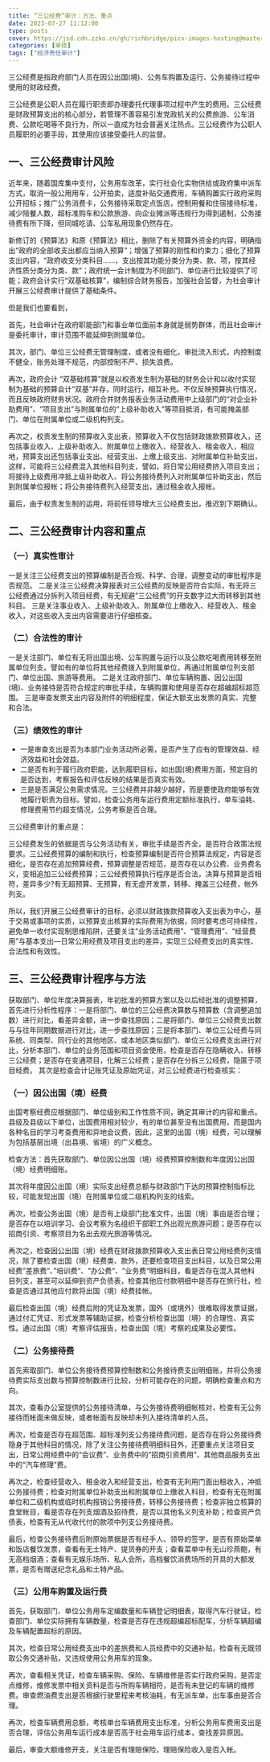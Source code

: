 ```yaml
---
title: “三公经费”审计：方法、重点
date: 2023-07-27 11:12:00
type: posts
cover: https://jsd.cdn.zzko.cn/gh/richbridge/picx-images-hosting@master/thumbnail/audit.jpg
categories: [审技]
tags: ["经济责任审计"]
---
```


三公经费是指政府部门人员在因公出国(境)、公务车购置及运行、公务接待过程中使用的财政经费。

三公经费是公职人员在履行职责即办理委托代理事项过程中产生的费用。三公经费是财政预算支出的核心部分，若管理不善容易引发党政机关的公费旅游、公车消费、公款吃喝等不良行为，所以一直成为社会普遍关注热点。三公经费作为公职人员履职的必要手段，其使用应该接受委托人的监督。

## 一、三公经费审计风险

近年来，随着国库集中支付，公务用车改革，实行社会化实物供给或政府集中派车方式，取消一般公用用车，公开拍卖，适度补贴交通费用，车辆购置实行政府采购公开招标；推广公务消费卡，公务接待采取定点饭店，控制用餐和住宿接待标准，减少陪餐人数，超标准购车和公款旅游、向企业摊派等违规行为得到遏制，公务接待费有所下降，但同城吃请、公车私用现象仍然存在。

新修订的《预算法》和原《预算法》相比，删除了有关预算外资金的内容，明确指出“政府的全部收支出都应当纳入预算”；增强了预算的刚性和约束力；细化了预算支出内容，“政府收支分类科目……，支出按其功能分类分为类、款、项，按其经济性质分类分为类、款”；政府统一会计制度为不同部门、单位进行比较提供了可能；政府会计实行“双基础核算”，编制综合财务报告，加强社会监督，为社会审计开展三公经费审计提供了基础条件。

但是我们也要看到，

首先，社会审计在政府职能部门和事业单位面前本身就是弱势群体，而且社会审计是委托审计，审计范围不能延伸到附属单位。

其次，部门、单位三公经费无管理制度，或者没有细化，审批流入形式，内控制度不健全，账务处理不规范，内部控制不严、损失浪费。

再次，政府会计 “双基础核算”就是以权责发生制为基础的财务会计和以收付实现制为基础的预算会计“双基”并存，同时运行，相互补充。不仅反映预算执行情况，而且反映政府财务状况。政府合并财务报表业务活动费用中上级部门的“对企业补助费用”、“项目支出”与附属单位的“上级补助收入”等项目抵消，有可能掩盖部门、单位在附属单位或二级机构列支。

再次之，权责发生制的预算收入支出表，预算收入不仅包括财政拨款预算收入，还包括事业收入、上级补助收入、附属单位上缴收入、经营收入、租金收入，相应地，预算支出还包括事业支出、经营支出、上缴上级支出、对附属单位补助支出，这样，可能将三公经费混入其他科目列支，譬如，将日常公用经费挤入项目支出；将接待上级费用冲抵上级补助收入、将公务接待费列入对附属单位补助支出，然后到附属单位报帐；将公务接待费列入经营支出，通过租金收入报帐。

最后，由于权责发生制的运用，将前任领导增大三公经费支出，推迟到下期确认。

## 二、三公经费审计内容和重点

### （一）真实性审计

一是关注三公经费支出的预算编制是否合规、科学、合理，调整变动的审批程序是否规范。
二是关注三公经费决算报表对三公经费的反映是否符合实际，有无将三公经费通过分拆列入项目经费，有无规避“三公经费”的开支数字过大而转移到其他科目。
三是关注事业收入、上级补助收入、附属单位上缴收入、经营收入、租金收入，对这些收入支出内容需要进行仔细核查。

### （二）合法性的审计

一是关注部门、单位有无将出国出境、公车购置与运行以及公款吃喝费用转移至附属单位列支。譬如有的单位将其他经费拨入到附属单位，再通过附属单位列支部门、单位出国、旅游等费用。
二是关注政府部门、单位车辆购置、因公出国(境)、业务接待是否符合规定的审批手续，车辆购置和使用是否存在超编超标超范围。
三是审查发票支出内容及附件的明细程度，保证大额支出发票的真实、完整和合法。

### （三）绩效性的审计

- 一是审查支出是否为本部门业务活动所必需，是否产生了应有的管理效益、经济效益和社会效益。
- 二是否有利于履行政府职能，达到履职目标，如出国(境)费用方面，预定目的是否达到，考察报告和评估反映的结果是否真实有效。
- 三是是否满足公务需求情况。三公经费并非越少越好，而是要使政府能够有效地履行职责为目标。譬如，检查公务用车运行费用定额标准执行，单车油耗、修理费用节约超支情况，公务考察是否合理。

三公经费审计的重点是：

三公经费发生的依据是否与公务活动有关，审批手续是否齐全，是否符合政策法规要求。三公经费预算的编制和执行，检查预算编制是否符合预算法规定，内容是否细化，是否存在追加预算经费，预算调整是否规范，是否存在以办公费、业务费名义，变相追加三公经费预算；三公经费预算执行程序是否合法，决算与预算是否相符，差异多少?有无超预算、无预算，有无虚开发票，转移、掩盖三公经费，帐外列支。

所以，我们开展三公经费审计的目标，必须以财政拨款预算收入支出表为中心，基于交易或事项的实质，以预算支出核算的实际费用为依据，同时要考虑可持续性，避免单一收付实现制思维陷阱，还要关注“业务活动费用”、“管理费用”、“经营费用”与基本支出—日常公用经费及项目支出的差异，实现三公经费支出的真实性、合法性和有效性。   

## 三、三公经费审计程序与方法

获取部门、单位年度决算报表，年初批准的预算方案以及以后经批准的调整预算，首先进行分析性程序：一是将部门、单位的三公经费决算数与预算数（含调整追加数）进行对比，看差异金额，进一步查找原因；二是将部门、单位三公经费支出数与与往年同期数据进行对比，进一步查找原因；三是将本部门、单位三公经费与同系统、同类型、同行业的其他地区、或本地区类似部门、单位三公经费支出进行对比，分析本部门、单位的业务范围和项目资金使用，检查是否存在隐瞒收入、转移三公经费；是否存在变通项目，化解三公经费；是否存在分拆三公经费，隐匿于项目经费。
其次是检查会计记账凭证及原始凭证，对三公经费进行检查核实：

### （一）因公出国（境）经费

出国考察经费应根据部门、单位级别和工作性质不同，确定其审计的内容和重点。县级及县级以下单位，出国费用相对较少，有的单位甚至没有出国费用，而是国内各种名目的学习考查费用和异地会议费，因此，这里的出国（境）经费，可以理解为包括基层出境（出县境、省境）的广义概念。

检查方法：首先获取部门、单位因公出国（境）经费预算控制数和年度因公出国（境）经费明细账。

其次将年度因公出国（境）实际支出经费总额与财政部门下达的预算控制指标比较，可能发现出国（境）在附属单位或二级机构列支的线索。

再次，检查公务出国（境）是否有上级部门批准文件，出国（境）事由是否合理；是否存在以培训学习、会议考察为名组织干部职工外出观光旅游问题；是否存在以招商引资、考察项目为名出去观光旅游等情况。

再次之，检查因公出国（境）经费在财政拨款预算收入支出表日常公用经费列支情况，除了要检查出国（境）经费类、款外，还要检查项目支出科目，以及日常公用经费”差旅费“、”培训费“、“办公费“、“业务费“明细科目，看是否存在混入其他科目列支，甚至可以延伸到资产负债表，检查其他应付款明细中是否存在旅行社，检查是否通过其他应付款将出国（境）经费挂帐。

最后检查出国（境）经费后附的凭证及发票，国外（或境外）很难取得发票证据，通过付汇凭证、形式发票等辅助证据，检查分析检查出国（境）的合理性、真实性。通过出国（境）考察评估报告，检查出国（境）考察的成果及必要性。

### （二）公务接待费

首先索取部门、单位公务接待费预算控制数和公务接待费支出明细账，并将公务接待费实际支出数与预算控制数进行比较，分析可能存在的问题，明确检查重点和方向。

其次，查看办公室提供的公务接待清单，与公务接待费明细帐核对，检查有无公务接待而帐面未做反映，或者帐面有反映却未列入接待清单的人员。

再次，检查是否存在超范围、超标准列支公务接待费问题，是否存在将公务接待费隐身于其他科目的情况，除了关注公务接待费明细科目外，还要重点关注项目支出，日常公用经费中的“会议费”、业务费中的“招商引资费用”、其他商品服务支出中的“汽车修理”费。

再次之，检查经营收入、租金收入和经营支出，检查有无利用门面出租收入，冲抵公务接待费；检查对附属单位补助支出和附属单位上缴收入科目，检查有无在附属单位和二级机构或临时机构报销公务接待费，转移公务接待费；检查非独立核算的食堂帐目，看是否存在列支烟酒及招待费，是否以其他名义列支补助；检查资产负债表，检查有无从代收代付的款项中列支公务接待费。

最后，检查公务接待费后附原始票据是否有经手人、领导的签字，是否有原始菜单和饭店餐饮发票，查看有无土特产、提货券的开支；查看菜单中有无山珍燕鲍，有无高档烟酒；查看有无娱乐场所、私人会所，高档餐饮消费场所的开具的大额发票，是否有赠送纪念礼品和土特产品。

### （三）公用车购置及运行费

首先，获取部门、单位公务用车定编数量和车辆登记明细表，取得汽车行驶证，检查部门、单位实际拥有车辆数量，检查是否存在违规超编超标配车，分析车辆超编及车辆配置超标的原因。

其次，检查日常公用经费支出中的差旅费和人员经费中的交通补贴，检查有无既领取公务交通补贴，又违规使用公务用车的现象。

再次，查看相关凭证，检查车辆采购、保险、车辆维修是否实行政府采购，是否定点维修，维修发票中相关资料是否与所购车辆相符，是否有未登记的车辆的维修费。审查燃油费支出是否根据行驶里程来考核油耗，有无派车单，出车事由是否合理。

再次，检查车辆费用总额，考核单台车辆费用支出标准，分析公务用车费用支出是否合理，评估公务用车运行成本是否高于社会用车运行成本，查找差异原因。

最后，审查大额维修开支，关注是否有理赔保险，理赔保险收入是否入帐。